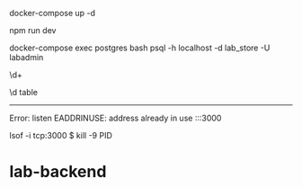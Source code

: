 docker-compose up -d

npm run dev

docker-compose exec postgres bash
psql -h localhost -d lab_store -U labadmin

\d+

\d table

---

Error: listen EADDRINUSE: address already in use :::3000

lsof -i tcp:3000
$ kill -9 PID
# lab-backend
